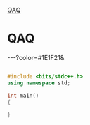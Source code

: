 [QAQ](#QAQ)

# QAQ


---?color=#1E1F21&
```cpp

#include <bits/stdc++.h>
using namespace std;

int main()
{
    
}

```

